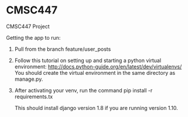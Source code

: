 # CMSC447
CMSC447 Project

Getting the app to run:

1. Pull from the branch feature/user_posts
2. Follow this tutorial on setting up and starting a python virtual environment: http://docs.python-guide.org/en/latest/dev/virtualenvs/
You should create the virtual environment in the same directory as manage.py.
3. After activating your venv, run the command pip install -r requirements.tx
   
   This should install django version 1.8 if you are running version 1.10.
